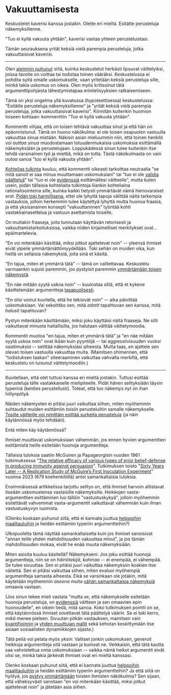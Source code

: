 # Vakuuttamisesta

Keskustelet kaverisi kanssa jostakin. Olette eri mieltä. Esitätte perusteluja näkemyksillenne.

"Tuo ei kyllä vakuuta yhtään", kaverisi vastaa yhteen perusteluistasi.

Tämän seurauksena yrität keksiä vielä parempia perusteluja, jotka vakuuttaisivat kaverisi.

---

Olen [aiemmin puhunut](/epi/miksi_uskot) siitä, kuinka keskustelut herkästi lipsuvat väittelyiksi, joissa tavoite on voittaa tai todistaa toinen vääräksi. Keskustelussa ei pohdita syitä omalle uskomukselle, vaan yritetään keksiä perusteluja sille, minkä takia uskomus on oikea. Olen myös kritisoinut tätä argumenttipohjaista lähestymistapaa erimielisyyksien ratkaisemiseen.

Tämä on yksi ongelma yllä kuvatussa (hypoteettisessa) keskustelussa: "Esitätte perusteluja näkemyksillenne" ja "yrität keksiä vielä parempia perusteluja, jotka vakuuttaisivat kaverisi". Kiinnitän kuitenkin huomion toiseen kohtaan: kommenttiin "Tuo ei kyllä vakuuta yhtään".

Kommentti vihjaa, että on toisen tehtävä vakuuttaa sinut ja että hän on epäonnistunut. Tämä on huono näkökulma: ei ole toisen osapuolen vastuulla vakuuttaa sinua mistään. Näkisin asian mieluummin niin, että toinen henkilö voi *auttaa sinua* muodostamaan totuudenmukaisia uskomuksia esittämällä näkemyksiään ja perustelujaan. Loppukädessä sinun tulee kuitenkin itse tehdä varsinainen työ ja miettiä, mikä on totta. Tästä näkökulmasta on vain *outoa* sanoa "tuo ei kyllä vakuuta yhtään".

[Kohtelias tulkinta](/epi/kohteliaat_tulkinnat) kuuluu, että kommentti oikeasti tarkoittaa neutraalia "se mitä sanoit ei saa minua muuttamaan uskomuksiani" tai "tuo ei ole [validia päättelyä](/epi/symmetrian_rikkominen)" tai "tuo ei ole [evidenssiä](/epi/uskomusten_muutos) esittämällesi väitteelle", mutta kuten usein, pidän tällaisia kohteliaita tulkintoja liiankin kohteliaina rationalisointeina sille, kuinka kaikki tietysti ymmärtävät nämä hienovaraiset erot. [Pidän toki harmillisena](/epi/sanoista), ettei ole lyhyitä tapoja välittää näitä tarkempia vastauksia, jolloin herkemmin tulee käytettyä lyhyttä mutta huonoa fraasia, ja että yksisanainen konsepti "vakuuttaminen" työntää kohti vastakkainasettelua ja vastuun asettamista toiselle.

On muitakin fraaseja, joita tunnutaan käyttävän retorisesti ja vakuuttamistarkoituksissa, vaikka niiden kirjaimelliset merkitykset ovat... epäimartelevia.

"En voi mitenkään käsittää, miksi jotkut ajattelevat noin" -- yleensä ihmiset eivät ylpeile ymmärtämättömyydellään. Toki sehän on muiden vika, kun heillä on sellaisia näkemyksiä, joita sinä et käsitä.

"En tajua, miten et ymmärrä tätä" -- tämä on valitettavaa. Keskustelu varmaankin sujuisi paremmin, jos pystyisit paremmin [ymmärtämään toisen näkemystä](/epi/reflektointi).

"En näe mitään syytä uskoa noin" -- kuulostaa siltä, että et kykene käsittelemään argumentteja [tasapuolisesti](/epi/symmetrian_rikkominen).

"En olisi voinut kuvitella, että he tekisivät noin" -- aika päivittää uskomuksiaan. Vai sekoititko sen, mitä *odotit* tapahtuvan sen kanssa, mitä *halusit* tapahtuvan?

Pystyn mitenkään käsittämään, miksi joku käyttäisi näitä fraaseja. Ne silti vaikuttavat minusta haitallisilta, jos halutaan välttää väittelymoodia.

Kommentit muotoa "en tajua, miten et ymmärrä tätä" ja "en näe mitään syytä uskoa noin" ovat ikään kuin pyyntöjä -- tai aggressiivisuuden vuoksi *vaatimuksia* -- selittää näkemyksiäsi aiheesta. Mutta taas, en ajattele sen olevan toisen vastuulla vakuuttaa muita. (Mainitsen ohimennen, että "todistuksen taakan" siteeraaminen vaikuttaa vahvalta merkiltä, että keskustelu on luisunut väittelymoodiin.)

---

Kuvitellaan, että olet tuttusi kanssa eri mieltä jostakin. Tuttusi esittää perusteluja tälle vastakkaiselle mielipiteelle. Pidät hänen selityksiään täysin typerinä (kenties perustellusti). Toteat, että tuo näkemys nyt on ihan hölynpölyä.

Näiden näkemysten ei pitäisi juuri vaikuttaa siihen, miten myöhemmin suhtaudut muiden esittämiin *toisiin* perusteluihin samalle näkemykselle. [Tosille väitteille voi nimittäin esittää surkeita perusteluja](/epi/symmetrian_rikkominen) (ja näin käytännössä myös tehdään).

Entä miten käy käytännössä?

Ihmiset muuttavat uskomuksiaan vähemmän, jos ennen hyvien argumenttien esittämistä heille esitetään huonoja argumentteja.

Tällaisia tuloksia saatiin McGuiren ja Papageorgisin vuoden 1961 tutkimuksessa "[The relative efficacy of various types of prior belief-defense in producing immunity against persuasion](https://doi.org/10.1037/h0042026)". Tutkimuksen toisto "[Sixty Years Later --  A Replication Study of McGuire’s First Inoculation Experiment](https://doi.org/10.1027/1864-1105/a000396)" vuonna 2023 (679 koehenkilöllä) antoi samankaltaisia tuloksia.

Ensimmäisessä artikkelissa tarjottu selitys on, että ihmiset harvoin altistavat itseään uskomustensa vastaisille näkemyksille. Heikkojen vasta-argumenttien esittäminen luo tällöin "vastustuskykyä", jolloin myöhemmin esitettävät vahvemmat vasta-argumentit vaikuttavat vähemmän kuin ilman vastustuskyvyn luomista.

(Olenko koskaan puhunut siitä, että ei kannata juuttua [helppoihin maalitauluihin](/epi/helpot_maalitaulut) ja heidän esittämiin typeriin argumentteihin?)

Ulkopuolelta tämä näyttää samankaltaiselta kuin jos ihmiset sanoisivat "annan teille yhden mahdollisuuden vakuuttaa minut", ja jos tämän mahdollisuuden mokaa, eivät he enää muuta näkemyksiään.

Miten asioita kuuluu käsitellä? Näkemykseni: Jos joku esittää huonoja argumentteja, niin se on *häiriötekijä*, *kohinaa* -- ei enempää, ei vähempää. Se tulee sivuuttaa. Sen ei pitäisi juuri vaikuttaa näkemyksiin koskien itse väitettä. Sen ei pitäisi vaikuttaa siihen, miten evaluoi myöhempiä argumentteja samasta aiheesta. Eikä se varsinkaan ole jotakin, mitä käytetään myöhemmin *aseena* muita [vähän samankaltaisia näkemyksiä](/epi/sumuiset_ajatukset) omaavia vastaan.

(Jos sinun tekee mieli vastata "mutta se, että näkemykselle esitetään huonoja perusteluja, on [evidenssiä](/epi/uskomusten_muutos) väitteen ja sen omaavien epin huonoudelle", en oikein tiedä, mitä sanoa. Koko tutkimuksen pointti on se, että käytännössä ihmiset soveltavat tätä päättelyä väärin. Se ei toki kerro, *mikä* menee pieleen. Sivuutan pitkän vastauksen, mainitsen vain [kvantifioinnin](/epi/kvantifiointi) ja [yhden muuttujan mallit](/epi/yksi_muuttuja) sekä kehotan keskittymään itse asiaan sosiaalisten dynamiikkojen sijasta.)

Tätä peliä voi pelata myös *yksin*: Valitset jonkin uskomuksen, generoit heikkoja argumentteja sitä vastaan ja kumoat ne. Veikkaisin, että tätä kautta saa vahvistettua omia uskomuksiaan -- vaikka nämä heikot argumentit eivät olisi se, minkä takia järkevät ihmiset ovat eri mieltä kanssasi.

Olenko koskaan puhunut siitä, että ei kannata juuttua [helppoihin maalitauluihin](/epi/helpot_maalitaulut) ja heidän esittämiin typeriin argumentteihin? Ja että siitä on hyötyä, jos [pystyy ymmärtämään](/epi/reflektointi) toisten ihmisten näkökulmia? Sen sijaan, että väheksyvästi sanotaan "en voi mitenkään käsittää, miksi jotkut ajattelevat noin" ja jätetään asia siihen.
